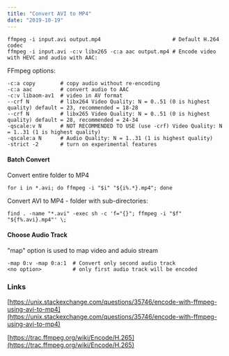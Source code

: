 ```yaml
---
title: "Convert AVI to MP4"
date: "2019-10-19"
---
```


```
ffmpeg -i input.avi output.mp4                       # Default H.264 codec
ffmpeg -i input.avi -c:v libx265 -c:a aac output.mp4 # Encode video with HEVC and audio with AAC:
```

FFmpeg options:

```
-c:a copy        # copy audio without re-encoding
-c:a aac         # convert audio to AAC
-c:v libaom-av1  # video in AV format
--crf N          # libx264 Video Quality: N = 0..51 (0 is highest quality) default = 23, recommended = 18-28
--crf N          # libx265 Video Quality: N = 0..51 (0 is highest quality) default = 28, recommended = 24-34
-qscale:v N      # NOT RECOMMENDED TO USE (use -crf) Video Quality: N = 1..31 (1 is highest quality)
-qscale:a N      # Audio Quality: N = 1..31 (1 is highest quality)
-strict -2       # turn on experimental features 
```

#### Batch Convert

Convert entire folder to MP4

```
for i in *.avi; do ffmpeg -i "$i" "${i%.*}.mp4"; done
```

Convert AVI to MP4 - folder with sub-directories:

```
find . -name "*.avi" -exec sh -c 'f="{}"; ffmpeg -i "$f" "${f%.avi}.mp4"' \;
```

#### Choose Audio Track
"map" option is used to map video and aduio stream
```
-map 0:v -map 0:a:1  # Convert only second audio track
<no option>          # only first audio track will be encoded
```
### Links

[https://unix.stackexchange.com/questions/35746/encode-with-ffmpeg-using-avi-to-mp4](https://unix.stackexchange.com/questions/35746/encode-with-ffmpeg-using-avi-to-mp4)

[https://trac.ffmpeg.org/wiki/Encode/H.265](https://trac.ffmpeg.org/wiki/Encode/H.265)
